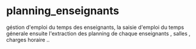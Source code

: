 # planning_enseignants
géstion d'emploi du temps des enseignants, la saisie d'emploi du temps génerale ensuite l'extraction des planning de chaque enseignants , salles , charges horaire ..
